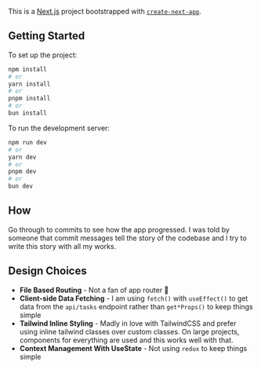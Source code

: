 This is a [Next.js](https://nextjs.org) project bootstrapped with [`create-next-app`](https://nextjs.org/docs/pages/api-reference/create-next-app).

## Getting Started

To set up the project:

```bash
npm install
# or
yarn install
# or
pnpm install
# or
bun install
```

To run the development server:

```bash
npm run dev
# or
yarn dev
# or
pnpm dev
# or
bun dev
```

## How

Go through to commits to see how the app progressed. I was told by someone that commit messages tell the story of the codebase and I try to write this story with all my works.

## Design Choices

- **File Based Routing** - Not a fan of app router 🧛
- **Client-side Data Fetching** - I am using `fetch()` with `useEffect()` to get data from the `api/tasks` endpoint rather than `get*Props()` to keep things simple
- **Tailwind Inline Styling** - Madly in love with TailwindCSS and prefer using inline tailwind classes over custom classes. On large projects, components for everything are used and this works well with that.
- **Context Management With UseState** - Not using `redux` to keep things simple
